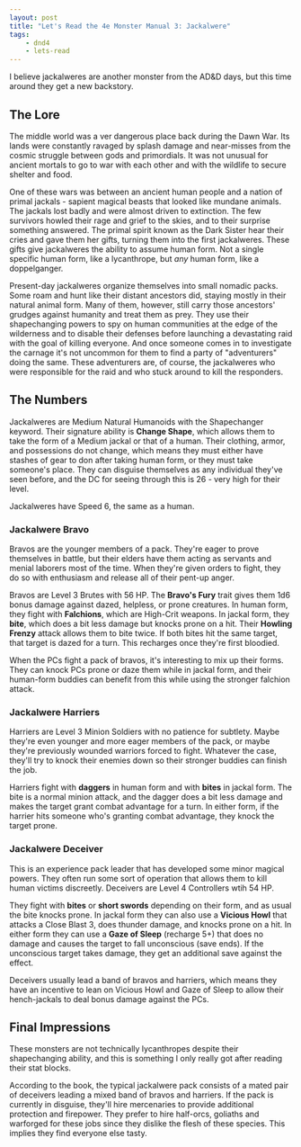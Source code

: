 ```yaml
---
layout: post
title: "Let's Read the 4e Monster Manual 3: Jackalwere"
tags:
    - dnd4
    - lets-read
---
```


I believe jackalweres are another monster from the AD&D days, but this time
around they get a new backstory.

## The Lore

The middle world was a ver dangerous place back during the Dawn War. Its lands
were constantly ravaged by splash damage and near-misses from the cosmic
struggle between gods and primordials. It was not unusual for ancient mortals to
go to war with each other and with the wildlife to secure shelter and food.

One of these wars was between an ancient human people and a nation of primal
jackals - sapient magical beasts that looked like mundane animals. The jackals
lost badly and were almost driven to extinction. The few survivors howled their
rage and grief to the skies, and to their surprise something answered. The
primal spirit known as the Dark Sister hear their cries and gave them her gifts,
turning them into the first jackalweres. These gifts give jackalweres the
ability to assume human form. Not a single specific human form, like a
lycanthrope, but _any_ human form, like a doppelganger.

Present-day jackalweres organize themselves into small nomadic packs. Some roam
and hunt like their distant ancestors did, staying mostly in their natural
animal form. Many of them, however, still carry those ancestors' grudges against
humanity and treat them as prey. They use their shapechanging powers to spy on
human communities at the edge of the wilderness and to disable their defenses
before launching a devastating raid with the goal of killing everyone. And once
someone comes in to investigate the carnage it's not uncommon for them to find a
party of "adventurers" doing the same. These adventurers are, of course, the
jackalweres who were responsible for the raid and who stuck around to kill the
responders.

## The Numbers

Jackalweres are Medium Natural Humanoids with the Shapechanger keyword. Their
signature ability is **Change Shape**, which allows them to take the form of a
Medium jackal or that of a human. Their clothing, armor, and possessions do not
change, which means they must either have stashes of gear to don after taking
human form, or they must take someone's place. They can disguise themselves as
any individual they've seen before, and the DC for seeing through this is 26 -
very high for their level.

Jackalweres have Speed 6, the same as a human.

### Jackalwere Bravo

Bravos are the younger members of a pack. They're eager to prove themselves in
battle, but their elders have them acting as servants and menial laborers most
of the time. When they're given orders to fight, they do so with enthusiasm and
release all of their pent-up anger.

Bravos are Level 3 Brutes with 56 HP. The **Bravo's Fury** trait gives them 1d6
bonus damage against dazed, helpless, or prone creatures. In human form, they
fight with **Falchions**, which are High-Crit weapons. In jackal form, they
**bite**, which does a bit less damage but knocks prone on a hit. Their
**Howling Frenzy** attack allows them to bite twice. If both bites hit the same
target, that target is dazed for a turn. This recharges once they're first
bloodied.

When the PCs fight a pack of bravos, it's interesting to mix up their
forms. They can knock PCs prone or daze them while in jackal form, and their
human-form buddies can benefit from this while using the stronger falchion
attack.

### Jackalwere Harriers

Harriers are Level 3 Minion Soldiers with no patience for subtlety. Maybe
they're even younger and more eager members of the pack, or maybe they're
previously wounded warriors forced to fight. Whatever the case, they'll try to
knock their enemies down so their stronger buddies can finish the job.

Harriers fight with **daggers** in human form and with **bites** in jackal
form. The bite is a normal minion attack, and the dagger does a bit less damage
and makes the target grant combat advantage for a turn. In either form, if the
harrier hits someone who's granting combat advantage, they knock the target
prone.

### Jackalwere Deceiver

This is an experience pack leader that has developed some minor magical
powers. They often run some sort of operation that allows them to kill human
victims discreetly. Deceivers are Level 4 Controllers wtih 54 HP.

They fight with **bites** or **short swords** depending on their form, and as
usual the bite knocks prone. In jackal form they can also use a **Vicious Howl**
that attacks a Close Blast 3, does thunder damage, and knocks prone on a hit. In
either form they can use a **Gaze of Sleep** (recharge 5+) that does no damage
and causes the target to fall unconscious (save ends). If the unconscious target
takes damage, they get an additional save against the effect.

Deceivers usually lead a band of bravos and harriers, which means they have an
incentive to lean on Vicious Howl and Gaze of Sleep to allow their hench-jackals
to deal bonus damage against the PCs.

## Final Impressions

These monsters are not technically lycanthropes despite their shapechanging
ability, and this is something I only really got after reading their stat
blocks.

According to the book, the typical jackalwere pack consists of a mated pair of
deceivers leading a mixed band of bravos and harriers. If the pack is currently
in disguise, they'll hire mercenaries to provide additional protection and
firepower. They prefer to hire half-orcs, goliaths and warforged for these jobs
since they dislike the flesh of these species. This implies they find everyone
else tasty.
